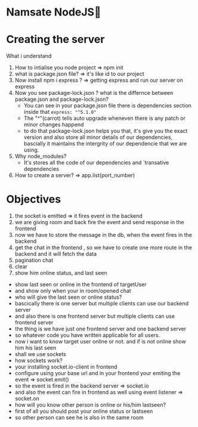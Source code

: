 # Namsate NodeJS🚀

# Creating the server

What i understand 
1. How to intialise you node project => npm init
2. what is package.json file? => it's like id to our project
3. Now install npm i express ? => getting express and run our server on express
4. Now you see package-lock.json ? what is the differnce between package.json and package-lock.json?
    - You can see in your package.json file there is dependencies section inside that `express: "^5.1.0"`
    - The "^"(carrot) tells auto upgrade wheneven there is any patch or minor changes happend
    - to do that package-lock.json helps you that, it's give you the exact version and also store all
      minor details of our dependencies, bascially it maintains the intergrity of our dependencie that we are using.
5. Why node_modules?
    - It's stores all the code of our dependencies and `transative dependencies
6. How to create a server? => app.list(port_number)


# Objectives
1. the socket is emitted => it fires event in the backend
2. we are giving room and back fire the event and send response in the frontend
3. now we have to store the message in the db, when the event fires in the backend
4. get the chat in the frontend , so we have to create one more route in the backend and it will fetch the data
5. pagination chat
6. clear
7. show him online status, and last seen




- show last seen or online in the frontend of targetUser
- and show only when your in room/opened chat
- who will give the last seen or online status?
- bascically there is one server but multiple clients can use our backend server
- and also there is one frontend server but multiple clients can use frontend server
- the thing is we have just one frontend server and one backend server
- so whatever code you have written applicable for all users.
- now i want to know target user online or not. and if is not online show him his last seen
- shall we use sockets
- how sockets work?
- your installing socket.io-client in frontend
- configure using your base url and in your frontend your emiting the event => socket.emit()
- so the event is fired in the backend server => socket.io 
- and also the event can fire in frontend as well using event listener => socket.on
- how will you know other person is online or his/him lastseen?
- first of all you should post your online status or lastseen
- so other person can see he is also in the same room




